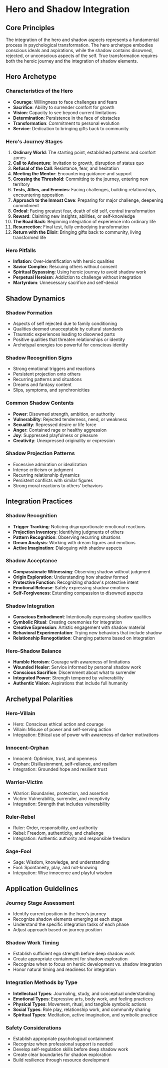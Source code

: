 # Hero and Shadow Integration

## Core Principles
The integration of the hero and shadow aspects represents a fundamental process in psychological transformation. The hero archetype embodies conscious ideals and aspirations, while the shadow contains disowned, rejected, or unconscious aspects of the self. True transformation requires both the heroic journey and the integration of shadow elements.

## Hero Archetype

### Characteristics of the Hero
- **Courage**: Willingness to face challenges and fears
- **Sacrifice**: Ability to surrender comfort for growth
- **Vision**: Capacity to see beyond current limitations
- **Determination**: Persistence in the face of obstacles
- **Transformation**: Commitment to personal evolution
- **Service**: Dedication to bringing gifts back to community

### Hero's Journey Stages
1. **Ordinary World**: The starting point, established patterns and comfort zones
2. **Call to Adventure**: Invitation to growth, disruption of status quo
3. **Refusal of the Call**: Resistance, fear, and hesitation
4. **Meeting the Mentor**: Encountering guidance and support
5. **Crossing the Threshold**: Committing to the journey, entering new territory
6. **Tests, Allies, and Enemies**: Facing challenges, building relationships, encountering opposition
7. **Approach to the Inmost Cave**: Preparing for major challenge, deepening commitment
8. **Ordeal**: Facing greatest fear, death of old self, central transformation
9. **Reward**: Claiming new insights, abilities, or self-knowledge
10. **The Road Back**: Beginning integration of experience into ordinary life
11. **Resurrection**: Final test, fully embodying transformation
12. **Return with the Elixir**: Bringing gifts back to community, living transformed life

### Hero Pitfalls
- **Inflation**: Over-identification with heroic qualities
- **Savior Complex**: Rescuing others without consent
- **Spiritual Bypassing**: Using heroic journey to avoid shadow work
- **Perpetual Heroism**: Addiction to challenge without integration
- **Martyrdom**: Unnecessary sacrifice and self-denial

## Shadow Dynamics

### Shadow Formation
- Aspects of self rejected due to family conditioning
- Qualities deemed unacceptable by cultural standards
- Traumatic experiences leading to disowned parts
- Positive qualities that threaten relationships or identity
- Archetypal energies too powerful for conscious identity

### Shadow Recognition Signs
- Strong emotional triggers and reactions
- Persistent projection onto others
- Recurring patterns and situations
- Dreams and fantasy content
- Slips, symptoms, and synchronicities

### Common Shadow Contents
- **Power**: Disowned strength, ambition, or authority
- **Vulnerability**: Rejected tenderness, need, or weakness
- **Sexuality**: Repressed desire or life force
- **Anger**: Contained rage or healthy aggression
- **Joy**: Suppressed playfulness or pleasure
- **Creativity**: Unexpressed originality or expression

### Shadow Projection Patterns
- Excessive admiration or idealization
- Intense criticism or judgment
- Recurring relationship dynamics
- Persistent conflicts with similar figures
- Strong moral reactions to others' behaviors

## Integration Practices

### Shadow Recognition
- **Trigger Tracking**: Noticing disproportionate emotional reactions
- **Projection Inventory**: Identifying judgments of others
- **Pattern Recognition**: Observing recurring situations
- **Dream Analysis**: Working with dream figures and emotions
- **Active Imagination**: Dialoguing with shadow aspects

### Shadow Acceptance
- **Compassionate Witnessing**: Observing shadow without judgment
- **Origin Exploration**: Understanding how shadow formed
- **Protective Function**: Recognizing shadow's protective intent
- **Emotional Release**: Safely expressing shadow emotions
- **Self-Forgiveness**: Extending compassion to disowned aspects

### Shadow Integration
- **Conscious Embodiment**: Intentionally expressing shadow qualities
- **Symbolic Ritual**: Creating ceremonies for integration
- **Creative Expression**: Artistic engagement with shadow material
- **Behavioral Experimentation**: Trying new behaviors that include shadow
- **Relationship Renegotiation**: Changing patterns based on integration

### Hero-Shadow Balance
- **Humble Heroism**: Courage with awareness of limitations
- **Wounded Healer**: Service informed by personal shadow work
- **Conscious Sacrifice**: Discernment about what to surrender
- **Integrated Power**: Strength tempered by vulnerability
- **Authentic Vision**: Aspirations that include full humanity

## Archetypal Polarities

### Hero-Villain
- Hero: Conscious ethical action and courage
- Villain: Misuse of power and self-serving action
- Integration: Ethical use of power with awareness of darker motivations

### Innocent-Orphan
- Innocent: Optimism, trust, and openness
- Orphan: Disillusionment, self-reliance, and realism
- Integration: Grounded hope and resilient trust

### Warrior-Victim
- Warrior: Boundaries, protection, and assertion
- Victim: Vulnerability, surrender, and receptivity
- Integration: Strength that includes vulnerability

### Ruler-Rebel
- Ruler: Order, responsibility, and authority
- Rebel: Freedom, authenticity, and challenge
- Integration: Authentic authority and responsible freedom

### Sage-Fool
- Sage: Wisdom, knowledge, and understanding
- Fool: Spontaneity, play, and not-knowing
- Integration: Wise innocence and playful wisdom

## Application Guidelines

### Journey Stage Assessment
- Identify current position in the hero's journey
- Recognize shadow elements emerging at each stage
- Understand the specific integration tasks of each phase
- Adjust approach based on journey position

### Shadow Work Timing
- Establish sufficient ego strength before deep shadow work
- Create appropriate containment for shadow exploration
- Recognize when to focus on heroic development vs. shadow integration
- Honor natural timing and readiness for integration

### Integration Methods by Type
- **Intellectual Types**: Journaling, study, and conceptual understanding
- **Emotional Types**: Expressive arts, body work, and feeling practices
- **Physical Types**: Movement, ritual, and tangible symbolic actions
- **Social Types**: Role play, relationship work, and community sharing
- **Spiritual Types**: Meditation, active imagination, and symbolic practice

### Safety Considerations
- Establish appropriate psychological containment
- Recognize when professional support is needed
- Develop self-regulation skills before deep shadow work
- Create clear boundaries for shadow exploration
- Build resilience through resource development
